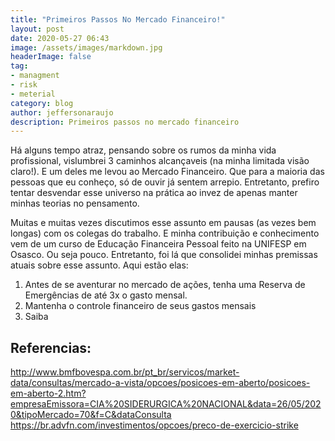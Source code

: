 ```yaml
---
title: "Primeiros Passos No Mercado Financeiro!"
layout: post
date: 2020-05-27 06:43
image: /assets/images/markdown.jpg
headerImage: false
tag:
- managment
- risk
- meterial
category: blog
author: jeffersonaraujo
description: Primeiros passos no mercado financeiro
---
```


Há alguns tempo atraz, pensando sobre os rumos da minha vida profissional, vislumbrei 3 caminhos alcançaveis (na minha limitada visão claro!). E um deles me levou ao Mercado Financeiro. Que para a maioria das pessoas que eu conheço, só de ouvir já sentem arrepio. Entretanto, prefiro tentar desvendar esse universo na prática ao invez de apenas manter minhas teorias no pensamento.

Muitas e muitas vezes discutimos esse assunto em pausas (as vezes bem longas) com os colegas do trabalho. E minha contribuição e conhecimento vem de um curso de Educação Financeira Pessoal feito na UNIFESP em Osasco. Ou seja pouco. Entretanto, foi lá que consolidei minhas premissas atuais sobre esse assunto. Aqui estão elas:

1. Antes de se aventurar no mercado de ações, tenha uma Reserva de Emergências de até 3x o gasto mensal.
2. Mantenha o controle financeiro de seus gastos mensais
3. Saiba

## Referencias:
http://www.bmfbovespa.com.br/pt_br/servicos/market-data/consultas/mercado-a-vista/opcoes/posicoes-em-aberto/posicoes-em-aberto-2.htm?empresaEmissora=CIA%20SIDERURGICA%20NACIONAL&data=26/05/2020&tipoMercado=70&f=C&dataConsulta
https://br.advfn.com/investimentos/opcoes/preco-de-exercicio-strike
